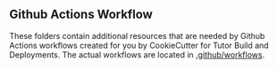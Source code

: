 ## Github Actions Workflow

These folders contain additional resources that are needed by Github Actions workflows created for you by CookieCutter for Tutor Build and Deployments. The actual workflows are located in [.github/workflows](.github/workflows).